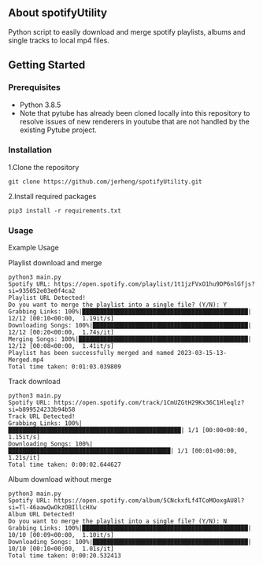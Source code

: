 ## About spotifyUtility
Python script to easily download and merge spotify playlists, albums and single tracks to local mp4 files.

## Getting Started

### Prerequisites
* Python 3.8.5
* Note that pytube has already been cloned locally into this repository to resolve issues of new renderers in youtube that are not handled by the existing Pytube project.

### Installation
1.Clone the repository
```
git clone https://github.com/jerheng/spotifyUtility.git
```

2.Install required packages
```
pip3 install -r requirements.txt
```

### Usage
Example Usage

Playlist download and merge
```
python3 main.py 
Spotify URL: https://open.spotify.com/playlist/1t1jzFVxO1hu9DP6nlGfjs?si=935052e03e0f4ca2
Playlist URL Detected!
Do you want to merge the playlist into a single file? (Y/N): Y
Grabbing Links: 100%|███████████████████████████████████████████████| 12/12 [00:10<00:00,  1.19it/s]
Downloading Songs: 100%|████████████████████████████████████████████| 12/12 [00:20<00:00,  1.74s/it]
Merging Songs: 100%|████████████████████████████████████████████████| 12/12 [00:08<00:00,  1.41it/s]
Playlist has been successfully merged and named 2023-03-15-13-Merged.mp4
Total time taken: 0:01:03.039809
```

Track download
```
python3 main.py 
Spotify URL: https://open.spotify.com/track/1CmUZGtH29Kx36C1Hleqlz?si=b899524233b94b58
Track URL Detected!
Grabbing Links: 100%|█████████████████████████████████████████████████| 1/1 [00:00<00:00,  1.15it/s]
Downloading Songs: 100%|██████████████████████████████████████████████| 1/1 [00:01<00:00,  1.21s/it]
Total time taken: 0:00:02.644627
```

Album download without merge
```
python3 main.py 
Spotify URL: https://open.spotify.com/album/5CNckxfLf4TCoMOoxgAU8l?si=Tl-46aawQwOkzOBIllcHXw
Album URL Detected!
Do you want to merge the playlist into a single file? (Y/N): N
Grabbing Links: 100%|███████████████████████████████████████████████| 10/10 [00:09<00:00,  1.10it/s]
Downloading Songs: 100%|████████████████████████████████████████████| 10/10 [00:10<00:00,  1.01s/it]
Total time taken: 0:00:20.532413
```